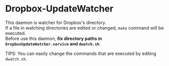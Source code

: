 # Dropbox-UpdateWatcher

This daemon is watcher for Dropbox's directory.  
If a file in watching directories are edited or changed, `make` command will be executed.  
Before use this daemon, **fix directory paths in `DropboxUpdateWatcher.service` and `dwatch.sh`**.

TIPS: You can easily change the commands that are executed by editing `dwatch.sh`.  
